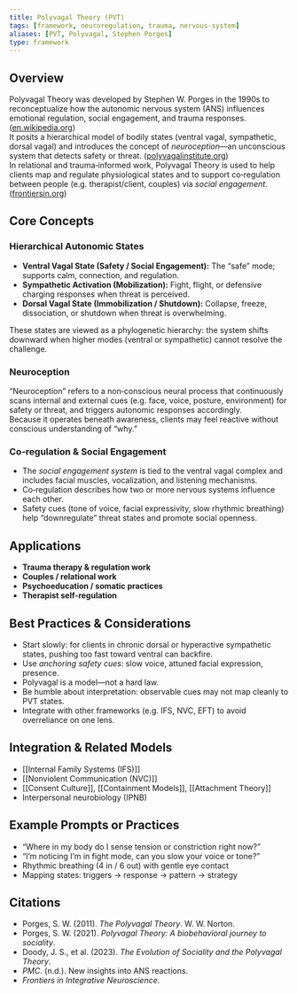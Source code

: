 ```yaml
--- 
title: Polyvagal Theory (PVT)
tags: [framework, neuroregulation, trauma, nervous‑system]
aliases: [PVT, Polyvagal, Stephen Porges]
type: framework
---
```


## Overview  
Polyvagal Theory was developed by Stephen W. Porges in the 1990s to reconceptualize how the autonomic nervous system (ANS) influences emotional regulation, social engagement, and trauma responses. ([en.wikipedia.org](https://en.wikipedia.org/wiki/Polyvagal_theory?utm_source=chatgpt.com))  
It posits a hierarchical model of bodily states (ventral vagal, sympathetic, dorsal vagal) and introduces the concept of *neuroception*—an unconscious system that detects safety or threat. ([polyvagalinstitute.org](https://www.polyvagalinstitute.org/whatispolyvagaltheory?utm_source=chatgpt.com))  
In relational and trauma‑informed work, Polyvagal Theory is used to help clients map and regulate physiological states and to support co‑regulation between people (e.g. therapist/client, couples) via *social engagement*. ([frontiersin.org](https://www.frontiersin.org/journals/integrative-neuroscience/articles/10.3389/fnint.2022.871227/full?utm_source=chatgpt.com))  

## Core Concepts  

### Hierarchical Autonomic States  
- **Ventral Vagal State (Safety / Social Engagement):** The “safe” mode; supports calm, connection, and regulation.  
- **Sympathetic Activation (Mobilization):** Fight, flight, or defensive charging responses when threat is perceived.  
- **Dorsal Vagal State (Immobilization / Shutdown):** Collapse, freeze, dissociation, or shutdown when threat is overwhelming.  

These states are viewed as a phylogenetic hierarchy: the system shifts downward when higher modes (ventral or sympathetic) cannot resolve the challenge.  

### Neuroception  
“Neuroception” refers to a non‑conscious neural process that continuously scans internal and external cues (e.g. face, voice, posture, environment) for safety or threat, and triggers autonomic responses accordingly.  
Because it operates beneath awareness, clients may feel reactive without conscious understanding of “why.”  

### Co‑regulation & Social Engagement  
- The *social engagement system* is tied to the ventral vagal complex and includes facial muscles, vocalization, and listening mechanisms.  
- Co‑regulation describes how two or more nervous systems influence each other.  
- Safety cues (tone of voice, facial expressivity, slow rhythmic breathing) help “downregulate” threat states and promote social openness.  

## Applications  
- **Trauma therapy & regulation work**  
- **Couples / relational work**  
- **Psychoeducation / somatic practices**  
- **Therapist self‑regulation**  

## Best Practices & Considerations  
- Start slowly: for clients in chronic dorsal or hyperactive sympathetic states, pushing too fast toward ventral can backfire.  
- Use *anchoring safety cues*: slow voice, attuned facial expression, presence.  
- Polyvagal is a model—not a hard law.  
- Be humble about interpretation: observable cues may not map cleanly to PVT states.  
- Integrate with other frameworks (e.g. IFS, NVC, EFT) to avoid overreliance on one lens.

## Integration & Related Models  
- [[Internal Family Systems (IFS)]]  
- [[Nonviolent Communication (NVC)]]  
- [[Consent Culture]], [[Containment Models]], [[Attachment Theory]]  
- Interpersonal neurobiology (IPNB)  

## Example Prompts or Practices  
- “Where in my body do I sense tension or constriction right now?”  
- “I’m noticing I’m in fight mode, can you slow your voice or tone?”  
- Rhythmic breathing (4 in / 6 out) with gentle eye contact  
- Mapping states: triggers → response → pattern → strategy

## Citations  
- Porges, S. W. (2011). *The Polyvagal Theory*. W. W. Norton.  
- Porges, S. W. (2021). *Polyvagal Theory: A biobehavioral journey to sociality*.  
- Doody, J. S., et al. (2023). *The Evolution of Sociality and the Polyvagal Theory*.  
- *PMC*. (n.d.). New insights into ANS reactions.  
- *Frontiers in Integrative Neuroscience*.  
